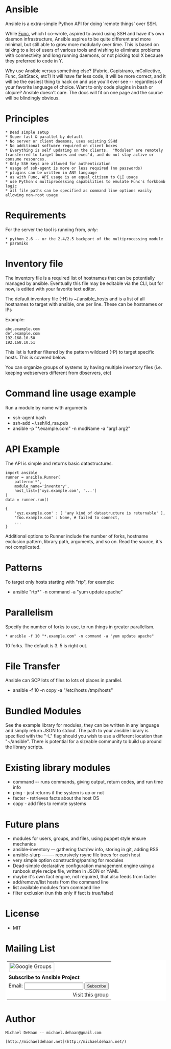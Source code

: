 Ansible
=======

Ansible is a extra-simple Python API for doing 'remote things' over SSH.  

While [Func](http://fedorahosted.org/func), which I co-wrote, aspired to avoid using SSH and have it's own daemon infrastructure, Ansible aspires to be quite different and more minimal, but still able to grow more modularly over time.  This is based on talking to a lot of users of various tools and wishing to eliminate problems with connectivity and long running daemons, or not picking tool X because they preferred to code in Y.

Why use Ansible versus something else?  (Fabric, Capistrano, mCollective, Func, SaltStack, etc?) It will have far less code, it will be more correct, and it will be the easiest thing to hack on and use you'll ever see -- regardless of your favorite language of choice.  Want to only code plugins in bash or clojure?  Ansible doesn't care.  The docs will fit on one page and the source will be blindingly obvious.

Principles
==========

    * Dead simple setup
    * Super fast & parallel by default
    * No server or client daemons, uses existing SSHd
    * No additional software required on client boxes
    * Everything is self updating on the clients.  "Modules" are remotely transferred to target boxes and exec'd, and do not stay active or consume resources.
    * Only SSH keys are allowed for authentication
    * usage of ssh-agent is more or less required (no passwords)
    * plugins can be written in ANY language
    * as with Func, API usage is an equal citizen to CLI usage
    * use Python's multiprocessing capabilities to emulate Func's forkbomb logic
    * all file paths can be specified as command line options easily allowing non-root usage

Requirements
============

For the server the tool is running from, *only*:

    * python 2.6 -- or the 2.4/2.5 backport of the multiprocessing module
    * paramiko

Inventory file
==============

The inventory file is a required list of hostnames that can be potentially managed by
ansible.  Eventually this file may be editable via the CLI, but for now, is
edited with your favorite text editor.

The default inventory file (-H) is ~/.ansible_hosts and is a list
of all hostnames to target with ansible, one per line.  These
can be hostnames or IPs

Example:

    abc.example.com
    def.example.com
    192.168.10.50
    192.168.10.51

This list is further filtered by the pattern wildcard (-P) to target
specific hosts.  This is covered below.

You can organize groups of systems by having multiple inventory
files (i.e. keeping webservers different from dbservers, etc)

Command line usage example
==========================

Run a module by name with arguments
 
   * ssh-agent bash
   * ssh-add ~/.ssh/id_rsa.pub
   * ansible -p "*.example.com" -n modName -a "arg1 arg2"

API Example
===========

The API is simple and returns basic datastructures.

    import ansible
    runner = ansible.Runner(
        pattern='*',
        module_name='inventory', 
        host_list=['xyz.example.com', '...']
    )
    data = runner.run()

    {
        'xyz.example.com' : [ 'any kind of datastructure is returnable' ],
        'foo.example.com' : None, # failed to connect,
        ...
    }

Additional options to Runner include the number of forks, hostname
exclusion pattern, library path, arguments, and so on.  Read the source, it's not
complicated.

Patterns
========

To target only hosts starting with "rtp", for example:

   * ansible "rtp*" -n command -a "yum update apache"

Parallelism
===========

Specify the number of forks to use, to run things in greater parallelism.

    * ansible -f 10 "*.example.com" -n command -a "yum update apache"

10 forks.  The default is 3.  5 is right out.

File Transfer
=============

Ansible can SCP lots of files to lots of places in parallel.

   * ansible -f 10 -n copy -a "/etc/hosts /tmp/hosts"

Bundled Modules
===============

See the example library for modules, they can be written in any language
and simply return JSON to stdout.  The path to your ansible library is
specified with the "-L" flag should you wish to use a different location
than "~/ansible".  There is potential for a sizeable community to build
up around the library scripts.

Existing library modules
========================

   * command -- runs commands, giving output, return codes, and run time info
   * ping - just returns if the system is up or not
   * facter - retrieves facts about the host OS
   * copy - add files to remote systems

Future plans
============

   * modules for users, groups, and files, using puppet style ensure mechanics
   * ansible-inventory -- gathering fact/hw info, storing in git, adding RSS
   * ansible-slurp ------ recursively rsync file trees for each host
   * very simple option constructing/parsing for modules
   * Dead-simple declarative configuration management engine using
     a runbook style recipe file, written in JSON or YAML
   * maybe it's own fact engine, not required, that also feeds from facter
   * add/remove/list hosts from the command line
   * list available modules from command line
   * filter exclusion (run this only if fact is true/false)

License
=======

   * MIT

Mailing List
============

<table border=0 style="background-color: #fff; padding: 5px;" cellspacing=0>
  <tr><td>
  <img src="http://groups.google.com/intl/en/images/logos/groups_logo_sm.gif"
         height=30 width=140 alt="Google Groups">
  </td></tr>
  <tr><td style="padding-left: 5px">
  <b>Subscribe to Ansible Project</b>
  </td></tr>
  <form action="http://groups.google.com/group/ansible-project/boxsubscribe">
  <tr><td style="padding-left: 5px;">
  Email: <input type=text name=email>
  <input type=submit name="sub" value="Subscribe">
  </td></tr>
</form>
<tr><td align=right>
  <a href="http://groups.google.com/group/ansible-project">Visit this group</a>
</td></tr>
</table>

Author
======

    Michael DeHaan -- michael.dehaan@gmail.com

    [http://michaeldehaan.net](http://michaeldehaan.net/)


